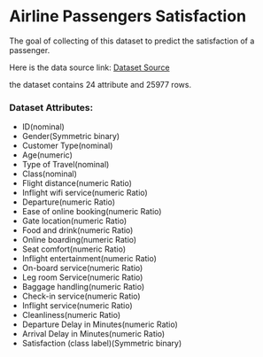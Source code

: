  # Airline Passengers Satisfaction
 The goal of collecting of this dataset to predict the satisfaction of a passenger.
 
 Here is the data source link:
[Dataset Source](https://www.kaggle.com/datasets/teejmahal20/airline-passenger-satisfaction)

the dataset contains 24 attribute and 25977 rows.
### Dataset Attributes:
* ID(nominal)
* Gender(Symmetric binary)
* Customer Type(nominal)
* Age(numeric)
* Type of Travel(nominal)
* Class(nominal)
* Flight distance(numeric Ratio)
* Inflight wifi service(numeric Ratio)
* Departure(numeric Ratio)
* Ease of online booking(numeric Ratio)
* Gate location(numeric Ratio)
* Food and drink(numeric Ratio)
* Online boarding(numeric Ratio)
* Seat comfort(numeric Ratio)
* Inflight entertainment(numeric Ratio)
* On-board service(numeric Ratio)
* Leg room Service(numeric Ratio)
* Baggage handling(numeric Ratio)
* Check-in service(numeric Ratio)
* Inflight service(numeric Ratio)
* Cleanliness(numeric Ratio)
* Departure Delay in Minutes(numeric Ratio)
* Arrival Delay in Minutes(numeric Ratio)
* Satisfaction (class label)(Symmetric binary)

      


```R

```
